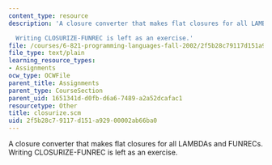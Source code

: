 ```yaml
---
content_type: resource
description: 'A closure converter that makes flat closures for all LAMBDAs and FUNRECs.

  Writing CLOSURIZE-FUNREC is left as an exercise.'
file: /courses/6-821-programming-languages-fall-2002/2f5b28c79117d151a92900002ab66ba0_closurize.scm
file_type: text/plain
learning_resource_types:
- Assignments
ocw_type: OCWFile
parent_title: Assignments
parent_type: CourseSection
parent_uid: 1651341d-d0fb-d6a6-7489-a2a52dcafac1
resourcetype: Other
title: closurize.scm
uid: 2f5b28c7-9117-d151-a929-00002ab66ba0
---
```

A closure converter that makes flat closures for all LAMBDAs and FUNRECs.
Writing CLOSURIZE-FUNREC is left as an exercise.

